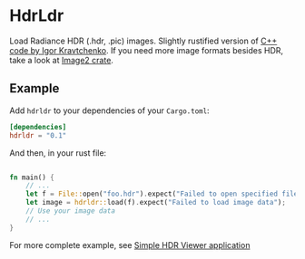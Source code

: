 # HdrLdr

Load Radiance HDR (.hdr, .pic) images. Slightly rustified version of [C++ code by Igor Kravtchenko](http://flipcode.com/archives/HDR_Image_Reader.shtml). If you need more image formats besides HDR, take a look at [Image2 crate](https://crates.io/crates/image2). 

## Example

Add `hdrldr` to your dependencies of your `Cargo.toml`:
```toml
[dependencies]
hdrldr = "0.1"
```

And then, in your rust file:
```rust

fn main() {
    // ...
    let f = File::open("foo.hdr").expect("Failed to open specified file");
    let image = hdrldr::load(f).expect("Failed to load image data");
    // Use your image data
    // ...
}
```

For more complete example, see [Simple HDR Viewer application](https://github.com/TechPriest/hdrldr/blob/master/examples/view_hdr.rs)


